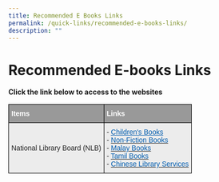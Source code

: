 ```yaml
---
title: Recommended E Books Links
permalink: /quick-links/recommended-e-books-links/
description: ""
---
```

# Recommended E-books Links
**Click the link below to access to the websites**
<style type="text/css">
.tg  {border-collapse:collapse;border-spacing:0;}
.tg td{border-color:black;border-style:solid;border-width:1px;font-family:Arial, sans-serif;font-size:14px;
  overflow:hidden;padding:10px 5px;word-break:normal;}
.tg th{border-color:black;border-style:solid;border-width:1px;font-family:Arial, sans-serif;font-size:14px;
  font-weight:normal;overflow:hidden;padding:10px 5px;word-break:normal;}
.tg .tg-fxx4{background-color:#ECECEC;color:#222;text-align:left;vertical-align:middle}
.tg .tg-emg8{background-color:#ECECEC;color:#222;text-align:left;vertical-align:top}
.tg .tg-2hhi{background-color:#999;color:#FFF;font-weight:bold;text-align:left;vertical-align:top}
</style>
<table class="tg">
<thead>
  <tr>
    <th class="tg-2hhi">Items</th>
    <th class="tg-2hhi">Links</th>
  </tr>
</thead>
<tbody>
  <tr>
    <td class="tg-fxx4"><span style="color:#222"> </span>National Library Board (NLB)</td>
    <td class="tg-emg8"> - <a href="https://www.nlb.gov.sg/SearchDiscover/ExploreourPublications/RecommendedReads/ForChildren.aspx" target="_blank" rel="noopener noreferrer"><span style="text-decoration:underline;color:#015CAF">Children's Books</span></a> <br> - <a href="https://eresources.nlb.gov.sg/ereads" target="_blank" rel="noopener noreferrer"><span style="color:#015CAF">Non-Fiction Books</span></a><br> - <a href="https://eresources.nlb.gov.sg/main/Browse?startsWith=K" target="_blank" rel="noopener noreferrer"><span style="color:#015CAF">Malay Books</span></a><br> - <a href="https://eresources.nlb.gov.sg/main/Browse?browseBy=type&filter=11" target="_blank" rel="noopener noreferrer"><span style="color:#015CAF">Tamil Books</span></a><br> - <a href="https://go.gov.sg/chinese-library-services" target="_blank" rel="noopener noreferrer"><span style="color:#015CAF">Chinese Library Services</span></a></td>
  </tr>
</tbody>
</table>